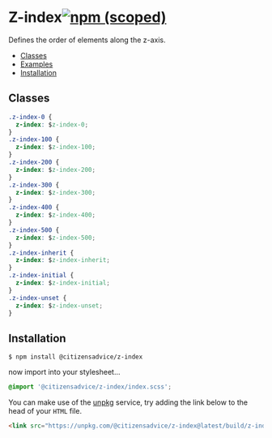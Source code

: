 # Z-index[![npm (scoped)](https://img.shields.io/npm/v/@citizensadvice/z-index.svg)](https://www.npmjs.com/package/@citizensadvice/z-index)

Defines the order of elements along the z-axis.

- [Classes](#classes)
- [Examples](#examples)
- [Installation](#installation)

## Classes

```css
.z-index-0 {
  z-index: $z-index-0;
}
.z-index-100 {
  z-index: $z-index-100;
}
.z-index-200 {
  z-index: $z-index-200;
}
.z-index-300 {
  z-index: $z-index-300;
}
.z-index-400 {
  z-index: $z-index-400;
}
.z-index-500 {
  z-index: $z-index-500;
}
.z-index-inherit {
  z-index: $z-index-inherit;
}
.z-index-initial {
  z-index: $z-index-initial;
}
.z-index-unset {
  z-index: $z-index-unset;
}
```

## Installation

```shell
$ npm install @citizensadvice/z-index
```

now import into your stylesheet...

```scss
@import '@citizensadvice/z-index/index.scss';
```

You can make use of the [unpkg](https://unpkg.com) service, try adding the link below to the head of your `HTML` file.

```html
<link src="https://unpkg.com/@citizensadvice/z-index@latest/build/z-index.css" />
```
